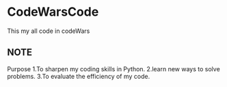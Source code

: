 # CodeWarsCode
This my all code in codeWars

## NOTE
Purpose
1.To sharpen my coding skills in Python.
2.learn new ways to solve problems.
3.To evaluate the efficiency of my code.

